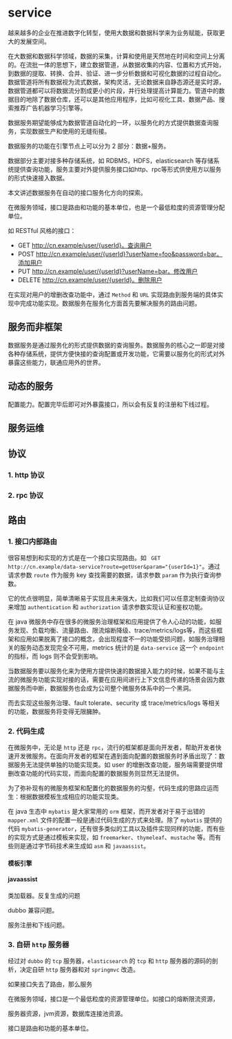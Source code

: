 # service

越来越多的企业在推进数字化转型，使用大数据和数据科学来为业务赋能，获取更大的发展空间。

在大数据和数据科学领域，数据的采集，计算和使用是天然地在时间和空间上分离的。在流批一体的思想下，建立数据管道，从数据收集的内容、位置和方式开始，到数据的提取、转换、合并、验证、进一步分析数据和可视化数据的过程自动化。数据管道将所有数据视为流式数据，架构灵活，无论数据来自静态源还是实时源，数据管道都可以将数据流分割成更小的片段，并行处理提高计算能力。管道中的数据目的地除了数据仓库，还可以是其他应用程序，比如可视化工具、数据产品、搜索推荐广告机器学习引擎等。

数据服务期望能够成为数据管道自动化的一环，以服务化的方式提供数据查询服务，实现数据生产和使用的无缝衔接。

数据服务的功能在引擎节点上可以分为 2 部分：数据+服务。

数据部分主要对接多种存储系统，如 RDBMS，HDFS，elasticsearch 等存储系统提供查询功能，服务主要对外提供服务接口如http、rpc等形式供使用方以服务的形式快速接入数据。

本文讲述数据服务在自动的接口服务化方向的探索。



在微服务领域，接口是路由和功能的基本单位，也是一个最低粒度的资源管理分配单位。

如 RESTful 风格的接口：

* GET http://cn.example/user/{userId}。查询用户
* POST http://cn.example/user/{userId}?userName=foo&password=bar。添加用户
* PUT http://cn.example/user/{userId}?userName=bar。修改用户
* DELETE http://cn.example/user/{userId}。删除用户

在实现对用户的增删改查功能中，通过 `Method` 和 `URL` 实现路由到服务端的具体实现中完成功能实现。数据服务在服务化方面首先要解决服务的路由问题。

## 服务而非框架

数据服务是通过服务化的形式提供数据的查询服务。数据服务的核心之一即是对接各种存储系统，提供方便快接的查询配置或开发功能，它需要以服务化的形式对外暴露这些能力，联通应用外的世界。

## 动态的服务

配置能力。配置完毕后即可对外暴露接口，所以会有反复的注册和下线过程。

## 服务运维



## 协议

### 1. http 协议

 

### 2. rpc 协议



## 路由

### 1. 接口内部路由

很容易想到和实现的方式是在一个接口实现路由。如 ` GET http://cn.example/data-service?route=getUser&param="{userId=1}"`。通过请求参数 `route` 作为服务 key 查找需要的数据，请求参数 `param` 作为执行查询参数。

它的优点很明显，简单清晰易于实现且未来强大，比如我们可以任意定制查询协议来增加 `authentication` 和 `authorization` 请求参数实现认证和鉴权功能。

在 java 微服务中存在很多的微服务治理框架和应用提供了令人心动的功能，如服务发现、负载均衡、流量路由、限流熔断降级、trace/metrics/logs等，而这些框架和应用如果脱离了接口的概念，会出现程度不一的功能受损问题，如服务治理相关的服务动态发现完全不可用，metrics 统计的是 `data-service` 这一个 `endpoint` 的指标，而 logs 则不会受到影响。

当数据服务要以服务化来为使用方提供快速的数据接入能力的时候，如果不能与主流的微服务功能实现对接的话，需要在应用间进行上下文信息传递的场景会因为数据服务而中断，数据服务也会成为公司整个微服务体系中的一个黑洞。

而去实现这些服务治理、fault tolerate、security 或 trace/metrics/logs 等相关的功能，数据服务将变得无限臃肿。

### 2. 代码生成

在微服务中，无论是 `http` 还是 `rpc`，流行的框架都是面向开发者，帮助开发者快速开发微服务。在面向开发者的框架在遇到面向配置的数据服务时矛盾出现了：数据服务无法提供单独的功能实现类。如 user 的增删改查功能，服务端需要提供增删改查功能的代码实现，而面向配置的数据服务则显然无法提供。

为了弥补现有的微服务框架和配置化的数据服务的沟壑，代码生成的思路应运而生：根据数据模板生成相应的功能实现类。

在 java 生态中 `mybatis` 是大家常用的 `orm` 框架，而开发者对于易于出错的 `mapper.xml` 文件的配置一般是通过代码生成的方式来处理。除了 `mybatis` 提供的代码 `mybatis-generator`，还有很多类似的工具以及插件实现同样的功能，而有些的实现方式是通过模板来实现，如 `freemarker`、`thymeleaf`、`mustache` 等。而有些则是通过字节码技术来生成如 `asm` 和 `javaassist`。 

#### 模板引擎



#### javaassist

类加载器。反复生成的问题

dubbo 兼容问题。

服务注册和下线问题。

### 3. 自研 `http` 服务器

经过对 `dubbo` 的 `tcp` 服务器，`elasticsearch` 的 `tcp` 和 `http` 服务器的源码的剖析，决定自研 `http` 服务器和对 `springmvc` 改造。



如果接口失去了路由，那么服务

在微服务领域，接口是一个最低粒度的资源管理单位。如接口的熔断限流资源，

服务器资源，jvm资源，数据库连接池资源。

接口是路由和功能的基本单位。

